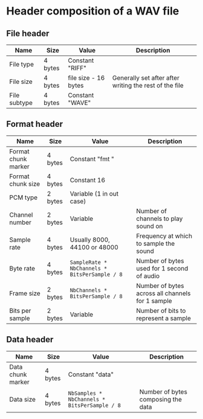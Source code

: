 # Header composition of a WAV file

## File header
| Name         | Size    | Value                | Description                                            |
| ------------ | ------- | -------------------- | ------------------------------------------------------ |
| File type    | 4 bytes | Constant "RIFF"      |                                                        |
| File size    | 4 bytes | file size - 16 bytes | Generally set after after writing the rest of the file |
| File subtype | 4 bytes | Constant "WAVE"      |                                                        |

## Format header
| Name                | Size    | Value                                         | Description                                      |
| ------------------- | ------- | --------------------------------------------- | ------------------------------------------------ |
| Format chunk marker | 4 bytes | Constant "fmt "                               |                                                  |
| Format chunk size   | 4 bytes | Constant 16                                   |                                                  |
| PCM type            | 2 bytes | Variable (1 in out case)                      |                                                  |
| Channel number      | 2 bytes | Variable                                      | Number of channels to play sound on              |
| Sample rate         | 4 bytes | Usually 8000, 44100 or 48000                  | Frequency at which to sample the sound           |
| Byte rate           | 4 bytes | `SampleRate * NbChannels * BitsPerSample / 8` | Number of bytes used for 1 second of audio       |
| Frame size          | 2 bytes | `NbChannels * BitsPerSample / 8`              | Number of bytes across all channels for 1 sample |
| Bits per sample     | 2 bytes | Variable                                      | Number of bits to represent a sample             |

## Data header
| Name              | Size    | Value                                        | Description                        |
| ----------------- | ------- | -------------------------------------------- | ---------------------------------- |
| Data chunk marker | 4 bytes | Constant "data"                              |
| Data size         | 4 bytes | `NbSamples * NbChannels * BitsPerSample / 8` | Number of bytes composing the data |